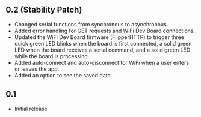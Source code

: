 ## 0.2 (Stability Patch)
- Changed serial functions from synchronous to asynchronous.
- Added error handling for GET requests and WiFi Dev Board connections.
- Updated the WiFi Dev Board firmware (FlipperHTTP) to trigger three quick green LED blinks when the board is first connected, a solid green LED when the board receives a serial command, and a solid green LED while the board is processing.
- Added auto-connect and auto-disconnect for WiFi when a user enters or leaves the app.
- Added an option to see the saved data

## 0.1
- Initial release
